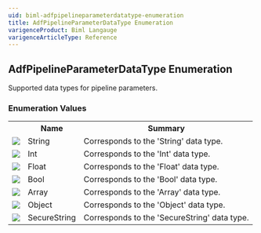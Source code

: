 ```yaml
---
uid: biml-adfpipelineparameterdatatype-enumeration
title: AdfPipelineParameterDataType Enumeration
varigenceProduct: Biml Langauge
varigenceArticleType: Reference
---
```


## AdfPipelineParameterDataType Enumeration<div class="LanguageSummary"><div class ="SummaryItem">Supported data types for pipeline parameters.</div></div><div class="EnumValueGroup">### Enumeration Values<table id="EnumValue" class="MemberList"><tbody><tr><th class="MemberTypeIconColumnHeader">&nbsp;</th><th class="MemberNameColumnHeader">Name</th><th class="MemberSummaryColumnHeader">Summary</th></tr><tr class="cd0"><td align="center" class="MemberTypeIcon"><img src="enumValue.png"></img></td><td class="MemberName">String</td><td class="MemberSummary"><div class ="SummaryItem">Corresponds to the 'String' data type.</div></td></tr><tr class="cd1"><td align="center" class="MemberTypeIcon"><img src="enumValue.png"></img></td><td class="MemberName">Int</td><td class="MemberSummary"><div class ="SummaryItem">Corresponds to the 'Int' data type.</div></td></tr><tr class="cd0"><td align="center" class="MemberTypeIcon"><img src="enumValue.png"></img></td><td class="MemberName">Float</td><td class="MemberSummary"><div class ="SummaryItem">Corresponds to the 'Float' data type.</div></td></tr><tr class="cd1"><td align="center" class="MemberTypeIcon"><img src="enumValue.png"></img></td><td class="MemberName">Bool</td><td class="MemberSummary"><div class ="SummaryItem">Corresponds to the 'Bool' data type.</div></td></tr><tr class="cd0"><td align="center" class="MemberTypeIcon"><img src="enumValue.png"></img></td><td class="MemberName">Array</td><td class="MemberSummary"><div class ="SummaryItem">Corresponds to the 'Array' data type.</div></td></tr><tr class="cd1"><td align="center" class="MemberTypeIcon"><img src="enumValue.png"></img></td><td class="MemberName">Object</td><td class="MemberSummary"><div class ="SummaryItem">Corresponds to the 'Object' data type.</div></td></tr><tr class="cd0"><td align="center" class="MemberTypeIcon"><img src="enumValue.png"></img></td><td class="MemberName">SecureString</td><td class="MemberSummary"><div class ="SummaryItem">Corresponds to the 'SecureString' data type.</div></td></tr></tbody></table></div>